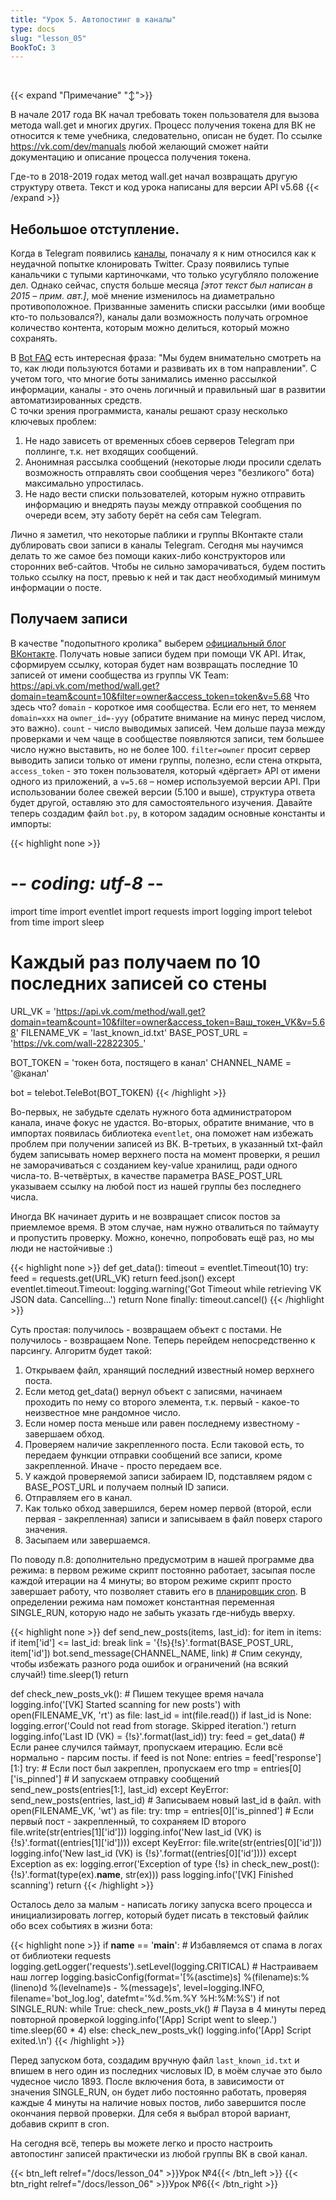 ```yaml
---
title: "Урок 5. Автопостинг в каналы"
type: docs
slug: "lesson_05"
BookToC: 3
---
```

⁠

{{< expand "Примечание" "↕">}}

В начале 2017 года ВК начал требовать токен пользователя для вызова метода wall.get и многих других. Процесс получения токена для ВК не относится к теме учебника, следовательно, описан не будет. По ссылке https://vk.com/dev/manuals любой желающий сможет найти документацию и описание процесса получения токена.

Где-то в 2018-2019 годах метод wall.get начал возвращать другую структуру ответа. Текст и код урока написаны для версии API v5.68
{{< /expand >}}

## Небольшое отступление.  
Когда в Telegram появились [каналы](https://telegram.org/blog/channels), поначалу я к ним относился как к неудачной попытке клонировать Twitter. Сразу появились тупые канальчики с тупыми картиночками, что только усугубляло положение дел. Однако сейчас, спустя больше месяца _[этот текст был написан в 2015 – прим. авт.]_, моё мнение изменилось на диаметрально противоположное. Призванные заменить списки рассылки (ими вообще кто-то пользовался?), каналы дали возможность получать огромное количество контента, которым можно делиться, который можно сохранять.

В [Bot FAQ](https://core.telegram.org/bots/faq#will-you-add-x-to-the-bot-api) есть интересная фраза: "Мы будем внимательно смотреть на то, как люди пользуются ботами и развивать их в том направлении". С учетом того, что многие боты занимались именно рассылкой информации, каналы - это очень логичный и правильный шаг в развитии автоматизированных средств.  
С точки зрения программиста, каналы решают сразу несколько ключевых проблем:  
1. Не надо зависеть от временных сбоев серверов Telegram при поллинге, т.к. нет входящих сообщений.  
2. Анонимная рассылка сообщений (некоторые люди просили сделать возможность отправлять свои сообщения через "безликого" бота) максимально упростилась.  
3. Не надо вести списки пользователей, которым нужно отправить информацию и внедрять паузы между отправкой сообщения по очереди всем, эту заботу берёт на себя сам Telegram.

Лично я заметил, что некоторые паблики и группы ВКонтакте стали дублировать свои записи в каналы Telegram. Сегодня мы научимся делать то же самое без помощи каких-либо конструкторов или сторонних веб-сайтов. Чтобы не сильно заморачиваться, будем постить только ссылку на пост, превью к ней и так даст необходимый минимум информации о посте.

## Получаем записи

В качестве "подопытного кролика" выберем [официальный блог ВКонтакте](https://vk.com/team). Получать новые записи будем при помощи VK API.
Итак, сформируем ссылку, которая будет нам возвращать последние 10 записей от имени сообщества из группы VK Team: https://api.vk.com/method/wall.get?domain=team&count=10&filter=owner&access_token=token&v=5.68
Что здесь что? `domain` - короткое имя сообщества. Если его нет, то меняем `domain=xxx` на `owner_id=-yyy` (обратите внимание на минус перед числом, это важно). `count` - число выводимых записей. Чем дольше пауза между проверками и чем чаще в сообществе появляются записи, тем большее число нужно выставить, но не более 100. `filter=owner` просит сервер выводить записи только от имени группы, полезно, если стена открыта, `access_token` - это токен пользователя, который «дёргает» API от имени одного из приложений, а `v=5.68` – номер используемой версии API. При использовании более свежей версии (5.100 и выше), структура ответа будет другой, оставляю это для самостоятельного изучения. Давайте теперь создадим файл `bot.py`, в котором зададим основные константы и импорты:

{{< highlight none >}}
# -*- coding: utf-8 -*-

import time
import eventlet
import requests
import logging
import telebot
from time import sleep

 # Каждый раз получаем по 10 последних записей со стены
URL_VK = 'https://api.vk.com/method/wall.get?domain=team&count=10&filter=owner&access_token=Ваш_токен_VK&v=5.68'
FILENAME_VK = 'last_known_id.txt'
BASE_POST_URL = 'https://vk.com/wall-22822305_'

BOT_TOKEN = 'токен бота, постящего в канал'
CHANNEL_NAME = '@канал'

bot = telebot.TeleBot(BOT_TOKEN)
{{< /highlight >}}

Во-первых, не забудьте сделать нужного бота администратором канала, иначе фокус не удастся. Во-вторых, обратите внимание, что в импортах появилась библиотека `eventlet`, она поможет нам избежать проблем при получении записей из ВК. В-третьих, в указанный txt-файл будем записывать номер верхнего поста на момент проверки, я решил не заморачиваться с созданием key-value хранилищ, ради одного числа-то. В-четвёртых, в качестве параметра BASE_POST_URL указываем ссылку на любой пост из нашей группы без последнего числа.

Иногда ВК начинает дурить и не возвращает список постов за приемлемое время. В этом случае, нам нужно отвалиться по таймауту и пропустить проверку. Можно, конечно, попробовать ещё раз, но мы люди не настойчивые :)

{{< highlight none >}}
def get_data():
    timeout = eventlet.Timeout(10)
    try:
        feed = requests.get(URL_VK)
        return feed.json()
    except eventlet.timeout.Timeout:
        logging.warning('Got Timeout while retrieving VK JSON data. Cancelling...')
        return None
    finally:
        timeout.cancel()
{{< /highlight >}}

Суть простая: получилось - возвращаем объект с постами. Не получилось - возвращаем None. Теперь перейдем непосредственно к парсингу. Алгоритм будет такой:  
1. Открываем файл, хранящий последний известный номер верхнего поста.  
2. Если метод get_data() вернул объект с записями, начинаем проходить по нему со второго элемента, т.к. первый - какое-то неизвестное мне рандомное число.  
3. Если номер поста меньше или равен последнему известному - завершаем обход.  
4. Проверяем наличие закрепленного поста. Если таковой есть, то передаем функции отправки сообщений все записи, кроме закрепленной. Иначе - просто передаем все.  
5. У каждой проверяемой записи забираем ID, подставляем рядом с BASE_POST_URL и получаем полный ID записи.  
6. Отправляем его в канал.  
7. Как только обход завершился, берем номер первой (второй, если первая - закрепленная) записи и записываем в файл поверх старого значения.  
8. Засыпаем или завершаемся.

По поводу п.8: дополнительно предусмотрим в нашей программе два режима: в первом режиме скрипт постоянно работает, засыпая после каждой итерации на 4 минуты; во втором режиме скрипт просто завершает работу, что позволяет ставить его в [планировщик cron](https://ru.wikipedia.org/wiki/Cron). В определении режима нам поможет константная переменная SINGLE_RUN, которую надо не забыть указать где-нибудь вверху.

{{< highlight none >}}
def send_new_posts(items, last_id):
    for item in items:
        if item['id'] <= last_id:
            break
        link = '{!s}{!s}'.format(BASE_POST_URL, item['id'])
        bot.send_message(CHANNEL_NAME, link)
        # Спим секунду, чтобы избежать разного рода ошибок и ограничений (на всякий случай!)
        time.sleep(1)
    return


def check_new_posts_vk():
    # Пишем текущее время начала
    logging.info('[VK] Started scanning for new posts')
    with open(FILENAME_VK, 'rt') as file:
        last_id = int(file.read())
        if last_id is None:
            logging.error('Could not read from storage. Skipped iteration.')
            return
        logging.info('Last ID (VK) = {!s}'.format(last_id))
    try:
        feed = get_data()
        # Если ранее случился таймаут, пропускаем итерацию. Если всё нормально - парсим посты.
        if feed is not None:
            entries = feed['response'][1:]
            try:
                # Если пост был закреплен, пропускаем его
                tmp = entries[0]['is_pinned']
                # И запускаем отправку сообщений
                send_new_posts(entries[1:], last_id)
            except KeyError:
                send_new_posts(entries, last_id)
            # Записываем новый last_id в файл.
            with open(FILENAME_VK, 'wt') as file:
                try:
                    tmp = entries[0]['is_pinned']
                    # Если первый пост - закрепленный, то сохраняем ID второго
                    file.write(str(entries[1]['id']))
                    logging.info('New last_id (VK) is {!s}'.format((entries[1]['id'])))
                except KeyError:
                    file.write(str(entries[0]['id']))
                    logging.info('New last_id (VK) is {!s}'.format((entries[0]['id'])))
    except Exception as ex:
        logging.error('Exception of type {!s} in check_new_post(): {!s}'.format(type(ex).__name__, str(ex)))
        pass
    logging.info('[VK] Finished scanning')
    return
{{< /highlight >}}

Осталось дело за малым - написать логику запуска всего процесса и инициализировать логгер, который будет писать в текстовый файлик обо всех событиях в жизни бота:

{{< highlight none >}}
if __name__ == '__main__':
    # Избавляемся от спама в логах от библиотеки requests
    logging.getLogger('requests').setLevel(logging.CRITICAL)
    # Настраиваем наш логгер
    logging.basicConfig(format='[%(asctime)s] %(filename)s:%(lineno)d %(levelname)s - %(message)s', level=logging.INFO,
                        filename='bot_log.log', datefmt='%d.%m.%Y %H:%M:%S')
    if not SINGLE_RUN:
        while True:
            check_new_posts_vk()
            # Пауза в 4 минуты перед повторной проверкой
            logging.info('[App] Script went to sleep.')
            time.sleep(60 * 4)
    else:
        check_new_posts_vk()
    logging.info('[App] Script exited.\n')
{{< /highlight >}}

Перед запуском бота, создадим вручную файл `last_known_id.txt` и впишем в него один из последних числовых ID, в моём случае это было чудесное число 1893. После включения бота, в зависимости от значения SINGLE_RUN, он будет либо постоянно работать, проверяя каждые 4 минуты на наличие новых постов, либо завершится после окончания первой проверки. Для себя я выбрал второй вариант, добавив скрипт в cron.

На сегодня всё, теперь вы можете легко и просто настроить автопостинг записей практически из любой группы ВК в свой канал.

{{< btn_left relref="/docs/lesson_04" >}}Урок №4{{< /btn_left >}}
{{< btn_right relref="/docs/lesson_06" >}}Урок №6{{< /btn_right >}}